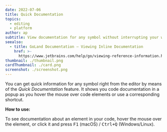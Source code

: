 ```yaml
---
date: 2022-07-06
title: Quick Documentation
topics:
  - editing
  - platform
author: ap
subtitle: View documentation for any symbol without interrupting your workflow.
seealso:
  - title: GoLand Documentation – Viewing Inline Documentation
    href: >-
      https://www.jetbrains.com/help/go/viewing-reference-information.html#inline-quick-documentation
thumbnail: ./thumbnail.png
cardThumbnail: ./card.png
screenshot: ./screenshot.png
---
```


You can get quick information for any symbol right from the editor by means of the _Quick Documentation_ feature. It shows you code documentation in a popup as you hover the mouse over code elements or use a corresponding shortcut.

**How to use:**

To see documentation about an element in your code, hover the mouse over the element, or click it and press <kbd>F1</kbd> (macOS) / <kbd>Ctrl+Q</kbd> (Windows/Linux).
